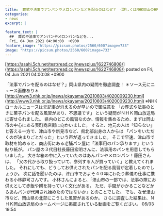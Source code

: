 ```yaml
---
title:  葬式や法事でアンパンやメロンパンなどを配るのはなぜ？　(詳しくはNHK岡山のHPに掲載されている動画をご覧ください) 
categories:
- news
excerpt: |
  
feature_text: |
  ##  葬式や法事でアンパンやメロンパンなどを...
  Fri, 04 Jun 2021 04:00:08  +0900
feature_image: "https://picsum.photos/2560/600?image=733"
image: "https://picsum.photos/2560/600?image=733"
---
```


[https://asahi.5ch.net/test/read.cgi/newsplus/1622746808/](https://asahi.5ch.net/test/read.cgi/newsplus/1622746808/)
posted on Fri, 04 Jun 2021 04:00:08  +0900

<!--more-->

「法事でパンを配るのはなぜ？」岡山県内の疑問を徹底調査！ ＊ソース元にニュース画像あり＊ [http://www3.nhk.or.jp/lnews/okayama/20210603/4020009230.html](http://www3.nhk.or.jp/lnews/okayama/20210603/4020009230.html) ※NHKローカルニュースは元記事が消えるのが早いので御注意を 「お葬式や法事のときに菓子パンを配る風習があり、不思議です」 という疑問がＮＨＫ岡山放送局に寄せられました。 県内のどこの風習なのか、情報を集めるため、まずは岡山市の中心にある表町商店街に向かいました。 すると、地元の人は「知らない」と答える一方で、津山市や新見市など、県北部出身の人からは 「パンをいただくのが決まりごとだった」という声が返ってきました。 そこで早速、津山市で取材を始めると、商店街にある老舗パン屋に「法事用のパン承ります」という貼り紙が。 パン屋の３代目社長藤田宏明さんに、法事用のパンを用意してもらいました。 大きな箱の中に入っていたのはあんパンやメロンパン！藤田さんは、 「父の代から取り扱っていて、参列する人が買っていく」と教えてくれました。 それにしても、どうしてお供えされたパンを配る風習が定着したのでしょうか。 次に話を聞いたのは、津山市でおよそ４０年にわたり葬儀の仕事に携わる小林静可さんです。 小林さんによると、「津山市の一部では、法事の際にお供えとして赤飯や餅を持っていく文化がある。 ただ、手間がかかることなどからあんパンが代用され始めたのではないか」とのことでした。 でも、なぜ津山市など、岡山県の北部にこうした風習があるのか。 さらに調査した結果は、ＮＨＫ岡山放送局のホームページに掲載されている動画をご覧ください。 06/03 19:54
